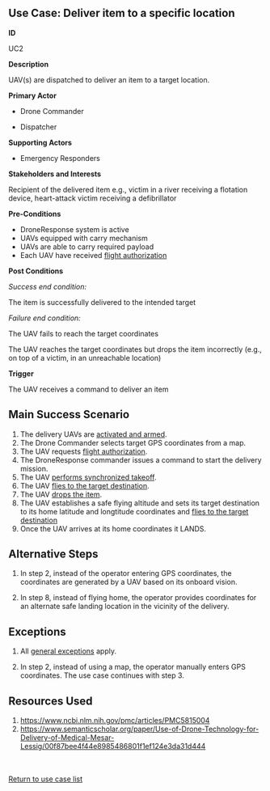 ## Use Case: Deliver item to a specific location

**ID**

UC2

**Description**

UAV(s) are dispatched to deliver an item to a target location.

**Primary Actor**

- Drone Commander

- Dispatcher 

**Supporting Actors**

- Emergency Responders

**Stakeholders and Interests**

Recipient of the delivered item e.g., victim in a river receiving a flotation device, heart-attack victim receiving a defibrillator

**Pre-Conditions**

- DroneResponse system is active
- UAVs equipped with carry mechanism
- UAVs are able to carry required payload
- Each UAV have received [flight authorization](FlightAuthorization.md)

**Post Conditions**

_Success end condition:_

The item is successfully delivered to the intended target

_Failure end condition:_

The UAV fails to reach the target coordinates

The UAV reaches the target coordinates but drops the item incorrectly (e.g., on top of a victim, in an unreachable location)

**Trigger**

The UAV receives a command to deliver an item


## Main Success Scenario

1. The delivery UAVs are [activated and armed](../supporting/ActivateAndArm.md).
2. The Drone Commander selects target GPS coordinates from a map. 
3. The UAV requests [flight authorization](../supporting/FlightAuthorization.md).
4. The DroneResponse commander issues a command to start the delivery mission.
5. The UAV [performs synchronized takeoff](../supporting/SynchronizedTakeoff.md).
6. The UAV [flies to the target destination](../supporting/FlyToDestination.md).
7. The UAV [drops the item](../supporting/ItemDrop.md).
8. The UAV establishes a safe flying altitude and sets its target destination to its home latitude and longtitude coordinates and [flies to the target destination](../supporting/FlyToDestination.md)
9. Once the UAV arrives at its home coordinates it LANDS.

## Alternative Steps 

1. In step 2, instead of the operator entering GPS coordinates, the coordinates are generated by a UAV based on its onboard vision.

2. In step 8, instead of flying home, the operator provides coordinates for an alternate safe landing location in the vicinity of the delivery.

## Exceptions

1. All [general exceptions](../../README.md#GeneralExceptions) apply.

2. In step 2, instead of using a map, the operator manually enters GPS coordinates.  The use case continues with step 3.



## Resources Used

1. <a href="https://www.ncbi.nlm.nih.gov/pmc/articles/PMC5815004" target="_new">https://www.ncbi.nlm.nih.gov/pmc/articles/PMC5815004</a>
2. <a href="https://www.semanticscholar.org/paper/Use-of-Drone-Technology-for-Delivery-of-Medical-Mesar-Lessig/00f87bee4f44e8985486801f1ef124e3da31d444" target="_blank">https://www.semanticscholar.org/paper/Use-of-Drone-Technology-for-Delivery-of-Medical-Mesar-Lessig/00f87bee4f44e8985486801f1ef124e3da31d444</a>

<br><br>
[Return to use case list](../../README.md) 
